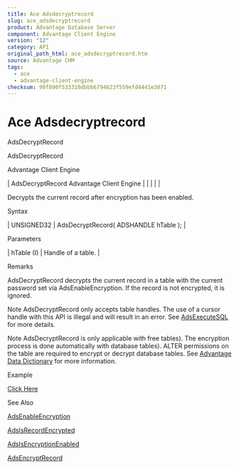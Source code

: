 ```yaml
---
title: Ace Adsdecryptrecord
slug: ace_adsdecryptrecord
product: Advantage Database Server
component: Advantage Client Engine
version: "12"
category: API
original_path_html: ace_adsdecryptrecord.htm
source: Advantage CHM
tags:
  - ace
  - advantage-client-engine
checksum: 99f890f533310dbbb6794623f559efd4441e3071
---
```


# Ace Adsdecryptrecord

AdsDecryptRecord

AdsDecryptRecord

Advantage Client Engine

| AdsDecryptRecord  Advantage Client Engine |  |  |  |  |

Decrypts the current record after encryption has been enabled.

Syntax

| UNSIGNED32 | AdsDecryptRecord( ADSHANDLE hTable ); |

Parameters

| hTable (I) | Handle of a table. |

Remarks

AdsDecryptRecord decrypts the current record in a table with the current password set via AdsEnableEncryption. If the record is not encrypted, it is ignored.

Note AdsDecryptRecord only accepts table handles. The use of a cursor handle with this API is illegal and will result in an error. See [AdsExecuteSQL](ace_adsexecutesql.md) for more details.

Note AdsDecryptRecord is only applicable with free tables). The encryption process is done automatically with database tables). ALTER permissions on the table are required to encrypt or decrypt database tables. See [Advantage Data Dictionary](master_advantage_data_dictionary.md) for more information.

Example

[Click Here](ace_aof_and_encryption_examples.md#adsdecryptrecord_example)

See Also

[AdsEnableEncryption](ace_adsenableencryption.md)

[AdsIsRecordEncrypted](ace_adsisrecordencrypted.md)

[AdsIsEncryptionEnabled](ace_adsisencryptionenabled.md)

[AdsEncryptRecord](ace_adsencryptrecord.md)

